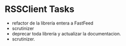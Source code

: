 RSSClient Tasks
===============

+ refactor de la librería entera a FastFeed
+ scrutinizer
+ deprecar toda librería y actualizar la documentacion.
+ scrutinizer.